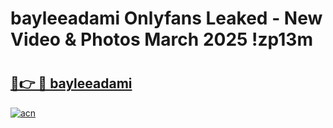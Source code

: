 # bayleeadami Onlyfans Leaked - New Video & Photos March 2025 !zp13m

# <h2><a href="https://82vf8z.iuczelnia.edu.pl?title=bayleeadami&ref=zp13m">🔗👉 🔴 bayleeadami</a></h2>

[![acn](https://github.com/user-attachments/assets/0f9c940e-d8b0-45ae-aac7-cd30a18b3e1c)](https://82vf8z.iuczelnia.edu.pl?title=bayleeadami&ref=zp13m)

